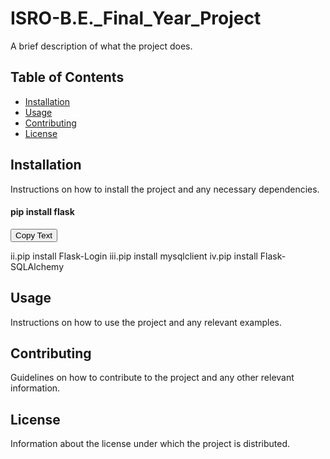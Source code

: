 # ISRO-B.E._Final_Year_Project

A brief description of what the project does.

## Table of Contents

- [Installation](#installation)
- [Usage](#usage)
- [Contributing](#contributing)
- [License](#license)

## Installation

Instructions on how to install the project and any necessary dependencies.

#### pip install flask
<script src="https://cdnjs.cloudflare.com/ajax/libs/clipboard.js/2.0.8/clipboard.min.js"></script>
<button id="copy-button" data-clipboard-text="Text to be copied">Copy Text</button>
<script>
  var copyButton = new ClipboardJS('#copy-button');

  copyButton.on('success', function(e) {
    console.log('Text copied to clipboard: ' + e.text);
  });

  copyButton.on('error', function(e) {
    console.error('Error copying text to clipboard: ' + e.text);
  });
</script>

  
  ii.pip install Flask-Login
  iii.pip install mysqlclient
  iv.pip install Flask-SQLAlchemy

## Usage

Instructions on how to use the project and any relevant examples.

## Contributing

Guidelines on how to contribute to the project and any other relevant information.

## License

Information about the license under which the project is distributed.

